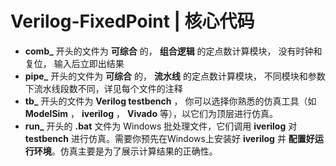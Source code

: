 Verilog-FixedPoint | 核心代码
===========================

* **comb_** 开头的文件为 **可综合** 的， **组合逻辑** 的定点数计算模块， 没有时钟和复位， 输入后立即出结果
* **pipe_** 开头的文件为 **可综合** 的， **流水线** 的定点数计算模块， 不同模块和参数下流水线段数不同，详见每个文件的注释
* **tb_**   开头的文件为 **Verilog testbench** ， 你可以选择你熟悉的仿真工具（如 **ModelSim** ， **iverilog** ， **Vivado** 等），以它们为顶层进行仿真。
* **run_** 开头的 **.bat** 文件为 Windows 批处理文件，它们调用 **iverilog** 对 **testbench** 进行仿真。需要你预先在Windows上安装好 **iverilog** 并 **配置好运行环境**。仿真主要是为了展示计算结果的正确性。
